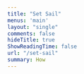 ```yaml
---
title: "Set Sail"
menus: 'main'
layout: "single"
comments: false
hideTitle: true
ShowReadingTime: false
url: "/set-sail"
summary: How 
---
```

<!--stackedit_data:
eyJoaXN0b3J5IjpbNjgxNTMxMTIwLC0xNDcyNzc5OTA0XX0=
-->